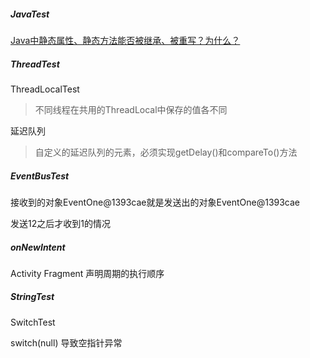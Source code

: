 ##### JavaTest

[Java中静态属性、静态方法能否被继承、被重写？为什么？](https://github.com/WaterYuan/JavaTest/blob/master/app/src/main/java/com/aaa/javatest/static_test/StaticTest.md)

##### ThreadTest

ThreadLocalTest
>不同线程在共用的ThreadLocal中保存的值各不同

延迟队列
>自定义的延迟队列的元素，必须实现getDelay()和compareTo()方法


##### EventBusTest

接收到的对象EventOne@1393cae就是发送出的对象EventOne@1393cae

发送12之后才收到1的情况

##### onNewIntent

Activity Fragment 声明周期的执行顺序 

##### StringTest

SwitchTest

switch(null) 导致空指针异常